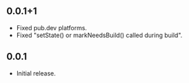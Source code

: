 ## 0.0.1+1

* Fixed pub.dev platforms.
* Fixed "setState() or markNeedsBuild() called during build".

## 0.0.1

* Initial release.
